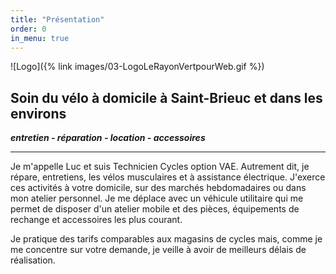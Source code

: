 ```yaml
---
title: "Présentation"
order: 0
in_menu: true
---
```

![Logo]({% link images/03-LogoLeRayonVertpourWeb.gif %})

## Soin du vélo à domicile à Saint-Brieuc et dans les environs

**_entretien - réparation - location - accessoires_**

--- 

Je m'appelle Luc et suis Technicien Cycles option VAE. Autrement dit, je répare, entretiens, les vélos musculaires et à assistance électrique. 
J'exerce ces activités à votre domicile, sur des marchés hebdomadaires ou dans mon atelier personnel.
Je me déplace avec un véhicule utilitaire qui me permet de disposer d'un atelier mobile et des pièces, équipements de rechange et accessoires les plus courant.

Je pratique des tarifs comparables aux magasins de cycles mais, comme je me concentre sur votre demande, je veille à avoir de meilleurs délais de réalisation. 